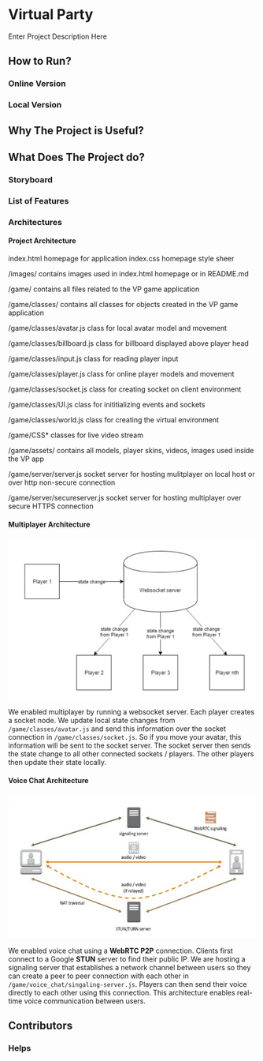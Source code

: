 # Virtual Party
Enter Project Description Here
## How to Run?
### Online Version
### Local Version

## Why The Project is Useful?


## What Does The Project do?
### Storyboard


### List of Features



### Architectures
#### Project Architecture
index.html                      homepage for application
index.css                       homepage style sheer


/images/                        contains images used in index.html homepage or in README.md


/game/                          contains all files related to the VP game application 

/game/classes/                  contains all classes for objects created in the VP game application

/game/classes/avatar.js         class for local avatar model and movement

/game/classes/billboard.js      class for billboard displayed above player head

/game/classes/input.js          class for reading player input

/game/classes/player.js         class for online player models and movement

/game/classes/socket.js         class for creating socket on client environment

/game/classes/UI.js             class for inititializing events and sockets

/game/classes/world.js          class for creating the virtual environment

/game/CSS*                      classes for live video stream

/game/assets/                   contains all models, player skins, videos, images used inside the VP app

/game/server/server.js          socket server for hosting mulitplayer on local host or over http non-secure connection

/game/server/secureserver.js    socket server for hosting multiplayer over secure HTTPS connection



#### Multiplayer Architecture 
![alt text](images/readme/multiplayer_architecture.PNG)

We enabled multiplayer by running a websocket server. Each player creates a socket node. We update local state changes 
from `/game/classes/avatar.js` and send this information over the socket connection in `/game/classes/socket.js`. 
So if you move your avatar, this information will be sent to the socket server. The socket server then sends the state
change to all other connected sockets / players. The other players then update their state locally.

#### Voice Chat Architecture
![alt text](images/readme/voicechat_architecture.PNG)

We enabled voice chat using a **WebRTC P2P** connection. Clients first connect to a Google **STUN** server to find
their public IP. We are hosting a signaling server that establishes a network channel between users so they
can create a peer to peer connection with each other in `/game/voice_chat/singaling-server.js`. Players can then 
send their voice directly to each other using this connection. This architecture enables real-time voice 
communication between users.

## Contributors


### Helps
